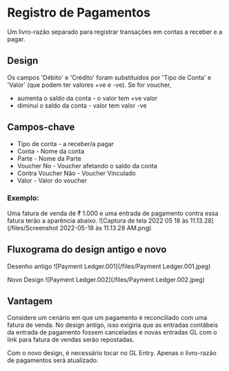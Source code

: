 # Registro de Pagamentos


Um livro-razão separado para registrar transações em contas a receber e a pagar.


## Design


Os campos 'Débito' e 'Crédito' foram substituídos por 'Tipo de Conta' e 'Valor' (que podem ter valores +ve e -ve).
Se for voucher,


* aumenta o saldo da conta - o valor tem +ve valor
* diminui o saldo da conta - valor tem valor -ve


## Campos-chave


* Tipo de conta - a receber/a pagar
* Conta - Nome da conta
* Parte - Nome da Parte
* Voucher No - Voucher afetando o saldo da conta
* Contra Voucher Não - Voucher Vinculado
* Valor - Valor do voucher


### Exemplo:


Uma fatura de venda de ₹ 1.000 e uma entrada de pagamento contra essa fatura terão a aparência abaixo.
![Captura de tela 2022 05 18 às 11.13.28](/files/Screenshot 2022-05-18 às 11.13.28 AM.png)


## Fluxograma do design antigo e novo


Desenho antigo
![Payment Ledger.001](/files/Payment Ledger.001.jpeg)


Novo Design
![Payment Ledger.002](/files/Payment Ledger.002.jpeg)


## Vantagem


Considere um cenário em que um pagamento é reconciliado com uma fatura de venda. No design antigo, isso exigiria que as entradas contábeis da entrada de pagamento fossem canceladas
e novas entradas GL com o link para fatura de vendas serão repostadas.


Com o novo design, é necessário tocar no GL Entry. Apenas o livro-razão de pagamentos será atualizado.

